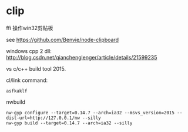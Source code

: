 # clip
ffi 操作win32剪贴板

see https://github.com/Benvie/node-clipboard

windows cpp 2 dll:
http://blog.csdn.net/qianchenglenger/article/details/21599235

vs c/c++ build tool 2015.

cl/link command:
````
asfkaklf
````

nwbuild
````
nw-gyp configure --target=0.14.7 --arch=ia32 --msvs_version=2015 --dist-url=http://127.0.0.1/nw --silly
nw-gyp build --target=0.14.7 --arch=ia32 --silly
````
